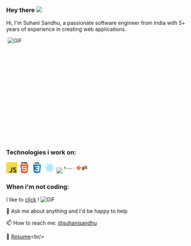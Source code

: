 ### Hey there <img src="https://media.giphy.com/media/hvRJCLFzcasrR4ia7z/giphy.gif" width="25px">
Hi, I'm Suhani Sandhu, a passionate software engineer from India with 5+ years of experience in creating web applications.



<img align="right" alt="GIF" src="[https://media.giphy.com/media/836HiJc7pgzy8iNXCn/giphy.gif](https://media.giphy.com/media/L1R1tvI9svkIWwpVYr/giphy.gif)" width="500" height="300" />
 
 

### Technologies i work on:

<code><img height="30" src="https://raw.githubusercontent.com/github/explore/80688e429a7d4ef2fca1e82350fe8e3517d3494d/topics/javascript/javascript.png"></code>
<code><img height="30" src="https://raw.githubusercontent.com/github/explore/80688e429a7d4ef2fca1e82350fe8e3517d3494d/topics/html/html.png"></code>
<code><img height="30" src="https://raw.githubusercontent.com/github/explore/80688e429a7d4ef2fca1e82350fe8e3517d3494d/topics/css/css.png"></code>
<code><img height="30" src="https://raw.githubusercontent.com/github/explore/80688e429a7d4ef2fca1e82350fe8e3517d3494d/topics/react/react.png"></code>
<code><img height="30" src="https://raw.githubusercontent.com/github/explore/80688e429a7d4ef2fca1e82350fe8e3517d3494d/topics/node/node.png"></code>
<code><img height="30" src="https://raw.githubusercontent.com/github/explore/80688e429a7d4ef2fca1e82350fe8e3517d3494d/topics/mongodb/mongodb.png"></code>
<code><img height="30" src="https://raw.githubusercontent.com/github/explore/80688e429a7d4ef2fca1e82350fe8e3517d3494d/topics/git/git.png"></code>

### When i'm not coding:
I like to [click](https://photographsbyved.com) ! <img alt="GIF" src="https://media.giphy.com/media/mbjO0Bx3siLE4/giphy.gif" width="30" height="20" />

 💬 Ask me about anything and I'd be happy to help<br/>
 
 📫 How to reach me: [@suhanisandhu](linkedin.com/in/suhani-sandhu-887b94238)<br/>
 
 📝 [Resume]([https://drive.google.com/file/d/1z6X8WEZfY2Rvw5CAq48qfPSyBtLLr89A/view?usp=sharing](https://drive.google.com/file/d/1yX11vVQBnjRmsP8X-RZidLmltTgUDZcD/view?usp=sharing))<br/>

<!--
**Suhani1102/Suhani1102** is a ✨ _special_ ✨ repository because its `README.md` (this file) appears on your GitHub profile.

Here are some ideas to get you started:

- 🔭 I’m currently working on ...
- 🌱 I’m currently learning ...
- 👯 I’m looking to collaborate on ...
- 🤔 I’m looking for help with ...
- 💬 Ask me about ...
- 📫 How to reach me: ...
- 😄 Pronouns: ...
- ⚡ Fun fact: ...
-->
